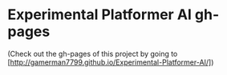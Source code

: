 # Experimental Platformer AI gh-pages

(Check out the gh-pages of this project by going to [http://gamerman7799.github.io/Experimental-Platformer-AI/])




